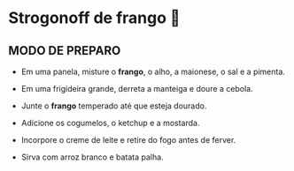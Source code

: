 # Strogonoff de frango :chicken:

## MODO DE PREPARO
- Em uma panela, misture o **frango**, o alho, a maionese, o sal e a pimenta.

- Em uma frigideira grande, derreta a manteiga e doure a cebola.

- Junte o **frango** temperado até que esteja dourado.

- Adicione os cogumelos, o ketchup e a mostarda.

- Incorpore o creme de leite e retire do fogo antes de ferver.

- Sirva com arroz branco e batata palha.